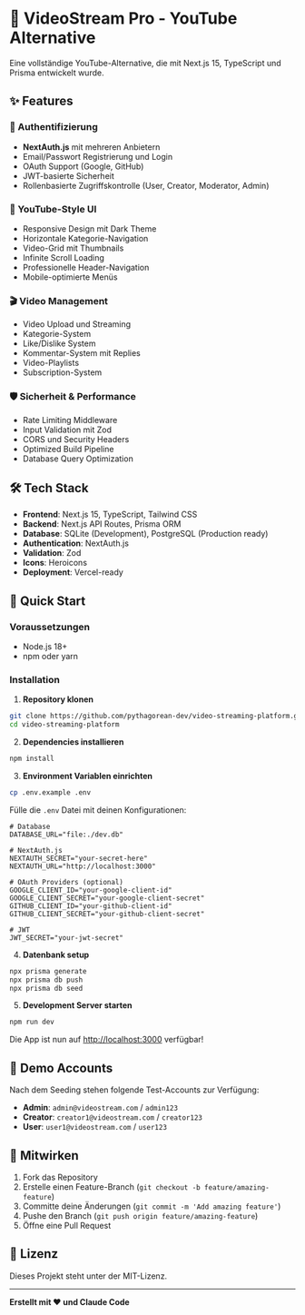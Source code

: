 # 🎥 VideoStream Pro - YouTube Alternative

Eine vollständige YouTube-Alternative, die mit Next.js 15, TypeScript und Prisma entwickelt wurde.

## ✨ Features

### 🔐 Authentifizierung
- **NextAuth.js** mit mehreren Anbietern
- Email/Passwort Registrierung und Login
- OAuth Support (Google, GitHub)
- JWT-basierte Sicherheit
- Rollenbasierte Zugriffskontrolle (User, Creator, Moderator, Admin)

### 📱 YouTube-Style UI
- Responsive Design mit Dark Theme
- Horizontale Kategorie-Navigation
- Video-Grid mit Thumbnails
- Infinite Scroll Loading
- Professionelle Header-Navigation
- Mobile-optimierte Menüs

### 🎬 Video Management
- Video Upload und Streaming
- Kategorie-System
- Like/Dislike System  
- Kommentar-System mit Replies
- Video-Playlists
- Subscription-System

### 🛡️ Sicherheit & Performance
- Rate Limiting Middleware
- Input Validation mit Zod
- CORS und Security Headers
- Optimized Build Pipeline
- Database Query Optimization

## 🛠️ Tech Stack

- **Frontend**: Next.js 15, TypeScript, Tailwind CSS
- **Backend**: Next.js API Routes, Prisma ORM
- **Database**: SQLite (Development), PostgreSQL (Production ready)
- **Authentication**: NextAuth.js
- **Validation**: Zod
- **Icons**: Heroicons
- **Deployment**: Vercel-ready

## 🚀 Quick Start

### Voraussetzungen
- Node.js 18+
- npm oder yarn

### Installation

1. **Repository klonen**
```bash
git clone https://github.com/pythagorean-dev/video-streaming-platform.git
cd video-streaming-platform
```

2. **Dependencies installieren**
```bash
npm install
```

3. **Environment Variablen einrichten**
```bash
cp .env.example .env
```

Fülle die `.env` Datei mit deinen Konfigurationen:
```env
# Database
DATABASE_URL="file:./dev.db"

# NextAuth.js
NEXTAUTH_SECRET="your-secret-here"
NEXTAUTH_URL="http://localhost:3000"

# OAuth Providers (optional)
GOOGLE_CLIENT_ID="your-google-client-id"
GOOGLE_CLIENT_SECRET="your-google-client-secret"
GITHUB_CLIENT_ID="your-github-client-id" 
GITHUB_CLIENT_SECRET="your-github-client-secret"

# JWT
JWT_SECRET="your-jwt-secret"
```

4. **Datenbank setup**
```bash
npx prisma generate
npx prisma db push
npx prisma db seed
```

5. **Development Server starten**
```bash
npm run dev
```

Die App ist nun auf [http://localhost:3000](http://localhost:3000) verfügbar!

## 👤 Demo Accounts

Nach dem Seeding stehen folgende Test-Accounts zur Verfügung:

- **Admin**: `admin@videostream.com` / `admin123`
- **Creator**: `creator1@videostream.com` / `creator123`  
- **User**: `user1@videostream.com` / `user123`

## 🤝 Mitwirken

1. Fork das Repository
2. Erstelle einen Feature-Branch (`git checkout -b feature/amazing-feature`)
3. Committe deine Änderungen (`git commit -m 'Add amazing feature'`)
4. Pushe den Branch (`git push origin feature/amazing-feature`)
5. Öffne eine Pull Request

## 📄 Lizenz

Dieses Projekt steht unter der MIT-Lizenz.

---

**Erstellt mit ❤️ und Claude Code**
